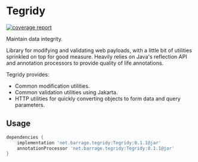 # Tegridy

[![coverage report](https://git.barrage.net/jperic1/tegridy/badges/master/coverage.svg)](https://git.barrage.net/jperic1/tegridy/-/commits/master)

Maintain data integrity.

Library for modifying and validating web payloads, with a little bit of utilities sprinkled on top for good
measure. Heavily relies on Java's reflection API and annotation processors to provide quality of life annotations.

Tegridy provides:

- Common modification utilities.
- Common validation utilities using Jakarta.
- HTTP utilities for quickly converting objects to form data and query parameters.
 
## Usage

```groovy
dependencies {
    implementation 'net.barrage.tegridy:Tegridy:0.1.1@jar'
    annotationProcessor 'net.barrage.tegridy:Tegridy:0.1.1@jar'
}
```